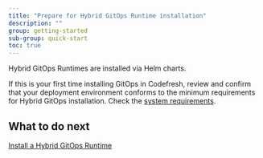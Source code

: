 ```yaml
---
title: "Prepare for Hybrid GitOps Runtime installation"
description: ""
group: getting-started
sub-group: quick-start
toc: true
---
```


Hybrid GitOps Runtimes are installed via Helm charts. 
 
If this is your first time installing GitOps in Codefresh, review and confirm that your deployment environment conforms to the minimum requirements for Hybrid GitOps installation. Check the [system requirements]({{site.baseurl}}/docs/installation/gitops/hybrid-gitops-helm-installation/#minimum-system-requirements).  

 

## What to do next
[Install a Hybrid GitOps Runtime]({{site.baseurl}}/docs/quick-start/gitops-quick-start/runtime/)

